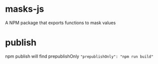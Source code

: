 # masks-js
A NPM package that exports functions to mask values

# publish
npm publish will find prepublishOnly
`"prepublishOnly": "npm run build"`
